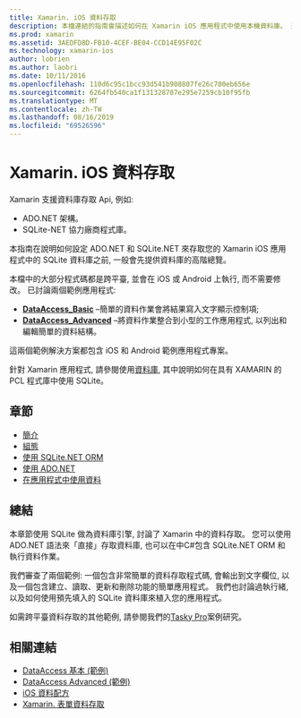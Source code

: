 ```yaml
---
title: Xamarin. iOS 資料存取
description: 本檔連結的指南會描述如何在 Xamarin iOS 應用程式中使用本機資料庫。 連結的內容會討論 SQLite.NET、ADO.NET 等等。
ms.prod: xamarin
ms.assetid: 3AEDFD8D-FB10-4CEF-BE04-CCD14E95F02C
ms.technology: xamarin-ios
author: lobrien
ms.author: laobri
ms.date: 10/11/2016
ms.openlocfilehash: 110d6c95c1bcc93d541b908807fe26c700eb656e
ms.sourcegitcommit: 6264fb540ca1f131328707e295e7259cb10f95fb
ms.translationtype: MT
ms.contentlocale: zh-TW
ms.lasthandoff: 08/16/2019
ms.locfileid: "69526596"
---
```

# <a name="xamarinios-data-access"></a>Xamarin. iOS 資料存取

Xamarin 支援資料庫存取 Api, 例如:

- ADO.NET 架構。
- SQLite-NET 協力廠商程式庫。

本指南在說明如何設定 ADO.NET 和 SQLite.NET 來存取您的 Xamarin iOS 應用程式中的 SQLite 資料庫之前, 一般會先提供資料庫的高階總覽。 

本檔中的大部分程式碼都是跨平臺, 並會在 iOS 或 Android 上執行, 而不需要修改。 已討論兩個範例應用程式:

- [**DataAccess_Basic**](https://github.com/xamarin/mobile-samples/tree/master/DataAccess/Basic) –簡單的資料作業會將結果寫入文字顯示控制項;
- [**DataAccess_Advanced**](https://github.com/xamarin/mobile-samples/tree/master/DataAccess/Advanced) –將資料作業整合到小型的工作應用程式, 以列出和編輯簡單的資料結構。

這兩個範例解決方案都包含 iOS 和 Android 範例應用程式專案。

針對 Xamarin 應用程式, 請參閱使用[資料庫](~/xamarin-forms/data-cloud/data/databases.md), 其中說明如何在具有 XAMARIN 的 PCL 程式庫中使用 SQLite。

## <a name="sections"></a>章節

- [簡介](introduction.md)
- [組態](configuration.md)
- [使用 SQLite.NET ORM](using-sqlite-orm.md)
- [使用 ADO.NET](using-adonet.md)
- [在應用程式中使用資料](using-data-in-an-app.md)

## <a name="summary"></a>總結

本章節使用 SQLite 做為資料庫引擎, 討論了 Xamarin 中的資料存取。 您可以使用 ADO.NET 語法來「直接」存取資料庫, 也可以在中C#包含 SQLite.NET ORM 和執行資料作業。

我們審查了兩個範例: 一個包含非常簡單的資料存取程式碼, 會輸出到文字欄位, 以及一個包含建立、讀取、更新和刪除功能的簡單應用程式。 我們也討論過執行緒, 以及如何使用預先填入的 SQLite 資料庫來植入您的應用程式。

如需跨平臺資料存取的其他範例, 請參閱我們的[Tasky Pro](~/cross-platform/app-fundamentals/building-cross-platform-applications/case-study-tasky.md)案例研究。

## <a name="related-links"></a>相關連結

- [DataAccess 基本 (範例)](https://github.com/xamarin/mobile-samples/tree/master/DataAccess/Basic)
- [DataAccess Advanced (範例)](https://github.com/xamarin/mobile-samples/tree/master/DataAccess/Advanced)
- [iOS 資料配方](https://github.com/xamarin/recipes/tree/master/Recipes/ios/data/sqlite)
- [Xamarin. 表單資料存取](~/xamarin-forms/data-cloud/data/databases.md)
